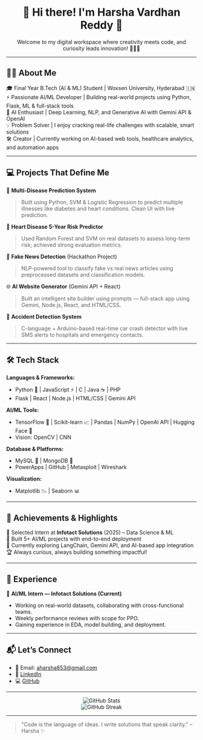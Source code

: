 <!-- Harsha's Stylish GitHub README -->

<h1 align="center">🌟 Hi there! I'm Harsha Vardhan Reddy 🚀</h1>

<p align="center">
  Welcome to my digital workspace where creativity meets code, and curiosity leads innovation! 👨‍💻✨
</p>

---

## 🧑‍💻 About Me

🎓 Final Year B.Tech (AI & ML) Student | Woxsen University, Hyderabad 🇮🇳  
⚡ Passionate AI/ML Developer | Building real-world projects using Python, Flask, ML & full-stack tools  
🤖 AI Enthusiast | Deep Learning, NLP, and Generative AI with Gemini API & OpenAI  
💡 Problem Solver | I enjoy cracking real-life challenges with scalable, smart solutions  
🛠️ Creator | Currently working on AI-based web tools, healthcare analytics, and automation apps

---

## 💻 Projects That Define Me

🔬 **Multi-Disease Prediction System**  
> Built using Python, SVM & Logistic Regression to predict multiple illnesses like diabetes and heart conditions. Clean UI with live prediction.

🧠 **Heart Disease 5-Year Risk Predictor**  
> Used Random Forest and SVM on real datasets to assess long-term risk; achieved strong evaluation metrics.

📰 **Fake News Detection** (Hackathon Project)  
> NLP-powered tool to classify fake vs real news articles using preprocessed datasets and classification models.

🌐 **AI Website Generator** (Gemini API + React)  
> Built an intelligent site builder using prompts — full-stack app using Gemini, Node.js, React, and HTML/CSS.

🚨 **Accident Detection System**  
> C-language + Arduino-based real-time car crash detector with live SMS alerts to hospitals and emergency contacts.

---

## 🛠️ Tech Stack

**Languages & Frameworks:**  
- Python 🐍 | JavaScript ⚡ | C | Java ☕ | PHP  
- Flask | React | Node.js | HTML/CSS | Gemini API  

**AI/ML Tools:**  
- TensorFlow 🤖 | Scikit-learn 📈 | Pandas | NumPy | OpenAI API | Hugging Face 🤗   
- Vision: OpenCV | CNN  

**Database & Platforms:**  
- MySQL 🐬 |  MongoDB 🍃  
- PowerApps | GitHub | Metasploit | Wireshark  

**Visualization:**  
- Matplotlib 📉 | Seaborn 📊  

---

## 🌟 Achievements & Highlights

🎯 Selected Intern at **Infotact Solutions** (2025) – Data Science & ML  
🚀 Built 5+ AI/ML projects with end-to-end deployment  
📜 Currently exploring LangChain, Gemini API, and AI-based app integration  
🏆 Always curious, always building something impactful!

---

## 💼 Experience

🧠 **AI/ML Intern — Infotact Solutions (Current)**  
- Working on real-world datasets, collaborating with cross-functional teams.  
- Weekly performance reviews with scope for PPO.  
- Gaining experience in EDA, model building, and deployment.

---

## 📬 Let’s Connect

- 📧 Email: aharsha853@gmail.com  
- 🔗 [LinkedIn](https://www.linkedin.com/in/harsha-vardhan-reddy-avula-a7814325a/)  
- 💻 [GitHub](https://github.com/HarshaVardhan8a)

---

<p align="center">
  <img src="https://github-readme-stats.vercel.app/api?username=HarshaVardhan8a&show_icons=true&theme=tokyonight" alt="GitHub Stats" />
  <br/>
  <img src="https://github-readme-streak-stats.herokuapp.com?user=HarshaVardhan8a&theme=tokyonight" alt="GitHub Streak" />
</p>

---

> "Code is the language of ideas. I write solutions that speak clarity." – Harsha ✨
